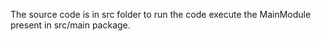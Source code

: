The source code is in src folder
to run the code execute the MainModule present in src/main package.
